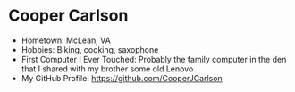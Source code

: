 # Cooper Carlson

- Hometown: McLean, VA
- Hobbies: Biking, cooking, saxophone
- First Computer I Ever Touched: Probably the family computer in the den that I shared with my brother some old Lenovo
- My GitHub Profile: https://github.com/CooperJCarlson
